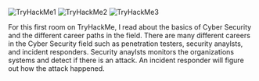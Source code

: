 ![TryHackMe1](https://user-images.githubusercontent.com/98351643/152192919-b8d41be4-116b-47b2-9ace-75986edf770a.jpg)
![TryHackMe2](https://user-images.githubusercontent.com/98351643/152192941-1c259319-da70-4c07-ad2e-ab9ccc4f0ae1.jpg)
![TryHackMe3](https://user-images.githubusercontent.com/98351643/152192957-d0b2269f-d39b-46df-9e22-133c00342395.jpg)

For this first room on TryHackMe, I read about the basics of Cyber Security and the different career paths in the field. There are many different careers in the Cyber Security field such as penetration testers, security anaylsts, and incident responders. Security anaylsts monitors the organizations systems and detect if there is an attack. An incident responder will figure out how the attack happened. 
